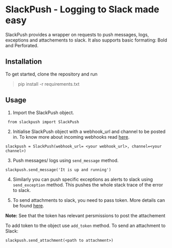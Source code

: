 # SlackPush - Logging to Slack made easy

SlackPush provides a wrapper on requests to push messages, logs, exceptions and attachements to slack. 
It also supports basic formating: Bold and Perforated. 

## Installation
To get started, clone the repository and run
> pip install -r requirements.txt

## Usage
1. Import the SlackPush object.

``` from slackpush import SlackPush```

2. Initialise SlackPush object with a webhook_url and channel to be posted in. To know more about incoming webhooks read [here](https://api.slack.com/messaging/webhooks).

```slackpush = SlackPush(webhook_url= <your webhook_url>, channel=<your channel>)```

3. Push messages/ logs using `send_message` method.

```slackpush.send_message('It is up and running')```

4. Similarly you can push specific exceptions as alerts to slack using `send_exception` method. This pushes the whole stack trace of the error to slack.

5. To send attachments to slack, you need to pass token. More details can be found [here](https://api.slack.com/tokens). 

**Note:** See that the token has relevant persmissions to post the attachement

To add token to the object use `add_token` method. To send an attachment to Slack:

```slackpush.send_attachment(<path to attachment>)```


